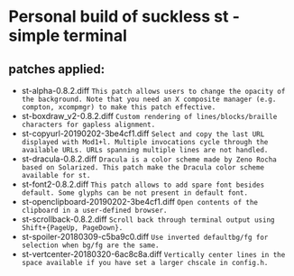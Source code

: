 Personal build of suckless st - simple terminal
===============================================

patches applied:
----------------

- st-alpha-0.8.2.diff
`This patch allows users to change the opacity of the background. Note that you need an X composite manager (e.g. compton, xcompmgr) to make this patch effective.`
- st-boxdraw_v2-0.8.2.diff
`Custom rendering of lines/blocks/braille characters for gapless alignment.`
- st-copyurl-20190202-3be4cf1.diff
```Select and copy the last URL displayed with Mod1+l. Multiple invocations cycle through the available URLs. URLs spanning multiple lines are not handled.```
- st-dracula-0.8.2.diff
```Dracula is a color scheme made by Zeno Rocha based on Solarized. This patch make the Dracula color scheme available for st.```
- st-font2-0.8.2.diff
```This patch allows to add spare font besides default. Some glyphs can be not present in default font.```
- st-openclipboard-20190202-3be4cf1.diff
```Open contents of the clipboard in a user-defined browser.```
- st-scrollback-0.8.2.diff
```Scroll back through terminal output using Shift+{PageUp, PageDown}.```
- st-spoiler-20180309-c5ba9c0.diff
```Use inverted defaultbg/fg for selection when bg/fg are the same.```
- st-vertcenter-20180320-6ac8c8a.diff
```Vertically center lines in the space available if you have set a larger chscale in config.h.```

